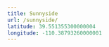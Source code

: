 ```yaml
---
title: Sunnyside
url: /sunnyside/
latitude: 39.551355300000004
longitude: -110.38793260000001
---
```

